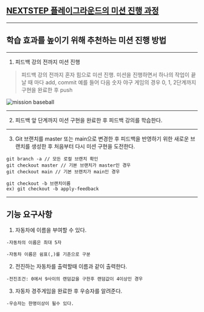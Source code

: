 ## [NEXTSTEP 플레이그라운드의 미션 진행 과정](https://github.com/next-step/nextstep-docs/blob/master/playground/README.md)

---
## 학습 효과를 높이기 위해 추천하는 미션 진행 방법

---
1. 피드백 강의 전까지 미션 진행 
> 피드백 강의 전까지 혼자 힘으로 미션 진행. 미션을 진행하면서 하나의 작업이 끝날 때 마다 add, commit
> 예를 들어 다음 숫자 야구 게임의 경우 0, 1, 2단계까지 구현을 완료한 후 push

![mission baseball](https://raw.githubusercontent.com/next-step/nextstep-docs/master/playground/images/mission_baseball.png)

---
2. 피드백 앞 단계까지 미션 구현을 완료한 후 피드백 강의를 학습한다.

---
3. Git 브랜치를 master 또는 main으로 변경한 후 피드백을 반영하기 위한 새로운 브랜치를 생성한 후 처음부터 다시 미션 구현을 도전한다.

```
git branch -a // 모든 로컬 브랜치 확인
git checkout master // 기본 브랜치가 master인 경우
git checkout main // 기본 브랜치가 main인 경우

git checkout -b 브랜치이름
ex) git checkout -b apply-feedback
```
---

## 기능 요구사항
  1. 자동차에 이름을 부여할 수 있다.
  
    -자동차의 이름은 최대 5자
    
    -자동차 이름은 쉼표(,)를 기준으로 구분
    
  2. 전진하는 자동차를 출력할때 이름과 같이 출력한다.
  
    -전진조건: 0에서 9사이의 랜덤값을 구한후 랜덤값이 4이상인 경우
    
  3. 자동차 경주게임을 완료한 후 우승자를 알려준다.
  
    -우승자는 한명이상이 될수 있다.
